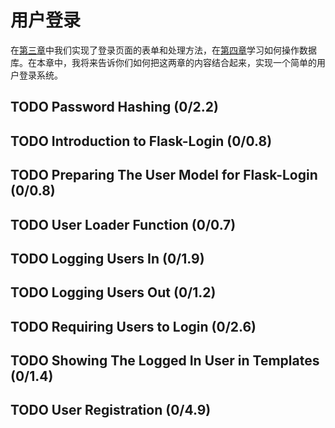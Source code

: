 # 用户登录

在[第三章](chapter3.md)中我们实现了登录页面的表单和处理方法，在[第四章](chapter4.md)学习如何操作数据库。在本章中，我将来告诉你们如何把这两章的内容结合起来，实现一个简单的用户登录系统。

## TODO Password Hashing (0/2.2)
## TODO Introduction to Flask-Login (0/0.8)
## TODO Preparing The User Model for Flask-Login (0/0.8)
## TODO User Loader Function (0/0.7)
## TODO Logging Users In (0/1.9)
## TODO Logging Users Out (0/1.2)
## TODO Requiring Users to Login (0/2.6)
## TODO Showing The Logged In User in Templates (0/1.4)
## TODO User Registration (0/4.9)
